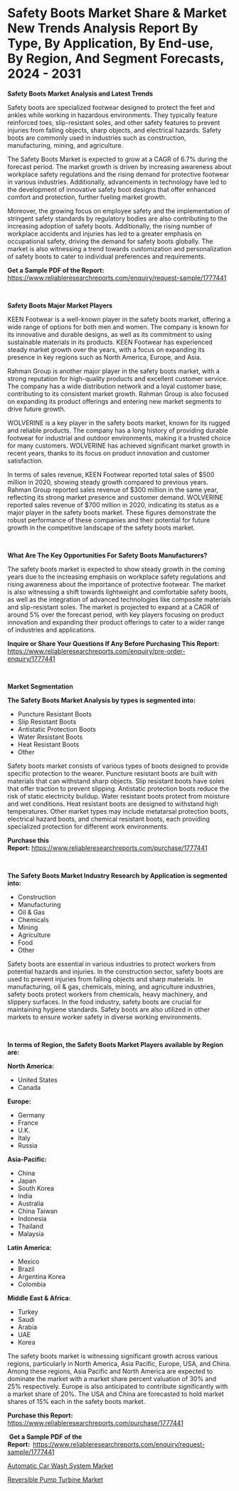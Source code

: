 <p><h1>Safety Boots Market Share & Market New Trends Analysis Report By Type, By Application, By End-use, By Region, And Segment Forecasts, 2024 - 2031</h1></p><p><strong>Safety Boots Market Analysis and Latest Trends</strong></p>
<p><p>Safety boots are specialized footwear designed to protect the feet and ankles while working in hazardous environments. They typically feature reinforced toes, slip-resistant soles, and other safety features to prevent injuries from falling objects, sharp objects, and electrical hazards. Safety boots are commonly used in industries such as construction, manufacturing, mining, and agriculture.</p><p>The Safety Boots Market is expected to grow at a CAGR of 6.7% during the forecast period. The market growth is driven by increasing awareness about workplace safety regulations and the rising demand for protective footwear in various industries. Additionally, advancements in technology have led to the development of innovative safety boot designs that offer enhanced comfort and protection, further fueling market growth.</p><p>Moreover, the growing focus on employee safety and the implementation of stringent safety standards by regulatory bodies are also contributing to the increasing adoption of safety boots. Additionally, the rising number of workplace accidents and injuries has led to a greater emphasis on occupational safety, driving the demand for safety boots globally. The market is also witnessing a trend towards customization and personalization of safety boots to cater to individual preferences and requirements.</p></p>
<p><strong>Get a Sample PDF of the Report:&nbsp;</strong> <a href="https://www.reliableresearchreports.com/enquiry/request-sample/1777441">https://www.reliableresearchreports.com/enquiry/request-sample/1777441</a></p>
<p>&nbsp;</p>
<p><strong>Safety Boots Major Market Players</strong></p>
<p><p>KEEN Footwear is a well-known player in the safety boots market, offering a wide range of options for both men and women. The company is known for its innovative and durable designs, as well as its commitment to using sustainable materials in its products. KEEN Footwear has experienced steady market growth over the years, with a focus on expanding its presence in key regions such as North America, Europe, and Asia.</p><p>Rahman Group is another major player in the safety boots market, with a strong reputation for high-quality products and excellent customer service. The company has a wide distribution network and a loyal customer base, contributing to its consistent market growth. Rahman Group is also focused on expanding its product offerings and entering new market segments to drive future growth.</p><p>WOLVERINE is a key player in the safety boots market, known for its rugged and reliable products. The company has a long history of providing durable footwear for industrial and outdoor environments, making it a trusted choice for many customers. WOLVERINE has achieved significant market growth in recent years, thanks to its focus on product innovation and customer satisfaction.</p><p>In terms of sales revenue, KEEN Footwear reported total sales of $500 million in 2020, showing steady growth compared to previous years. Rahman Group reported sales revenue of $300 million in the same year, reflecting its strong market presence and customer demand. WOLVERINE reported sales revenue of $700 million in 2020, indicating its status as a major player in the safety boots market. These figures demonstrate the robust performance of these companies and their potential for future growth in the competitive landscape of the safety boots market.</p></p>
<p>&nbsp;</p>
<p><strong>What Are The Key Opportunities For Safety Boots Manufacturers?</strong></p>
<p><p>The safety boots market is expected to show steady growth in the coming years due to the increasing emphasis on workplace safety regulations and rising awareness about the importance of protective footwear. The market is also witnessing a shift towards lightweight and comfortable safety boots, as well as the integration of advanced technologies like composite materials and slip-resistant soles. The market is projected to expand at a CAGR of around 5% over the forecast period, with key players focusing on product innovation and expanding their product offerings to cater to a wider range of industries and applications.</p></p>
<p><strong>Inquire or Share Your Questions If Any Before Purchasing This Report:</strong> <a href="https://www.reliableresearchreports.com/enquiry/pre-order-enquiry/1777441">https://www.reliableresearchreports.com/enquiry/pre-order-enquiry/1777441</a></p>
<p>&nbsp;</p>
<p><strong>Market Segmentation</strong></p>
<p><strong>The Safety Boots Market Analysis by types is segmented into:</strong></p>
<p><ul><li>Puncture Resistant Boots</li><li>Slip Resistant Boots</li><li>Antistatic Protection Boots</li><li>Water Resistant Boots</li><li>Heat Resistant Boots</li><li>Other</li></ul></p>
<p><p>Safety boots market consists of various types of boots designed to provide specific protection to the wearer. Puncture resistant boots are built with materials that can withstand sharp objects. Slip resistant boots have soles that offer traction to prevent slipping. Antistatic protection boots reduce the risk of static electricity buildup. Water resistant boots protect from moisture and wet conditions. Heat resistant boots are designed to withstand high temperatures. Other market types may include metatarsal protection boots, electrical hazard boots, and chemical resistant boots, each providing specialized protection for different work environments.</p></p>
<p><strong>Purchase this Report:&nbsp;</strong><a href="https://www.reliableresearchreports.com/purchase/1777441">https://www.reliableresearchreports.com/purchase/1777441</a></p>
<p>&nbsp;</p>
<p><strong>The Safety Boots Market Industry Research by Application is segmented into:</strong></p>
<p><ul><li>Construction</li><li>Manufacturing</li><li>Oil & Gas</li><li>Chemicals</li><li>Mining</li><li>Agriculture</li><li>Food</li><li>Other</li></ul></p>
<p><p>Safety boots are essential in various industries to protect workers from potential hazards and injuries. In the construction sector, safety boots are used to prevent injuries from falling objects and sharp materials. In manufacturing, oil & gas, chemicals, mining, and agriculture industries, safety boots protect workers from chemicals, heavy machinery, and slippery surfaces. In the food industry, safety boots are crucial for maintaining hygiene standards. Safety boots are also utilized in other markets to ensure worker safety in diverse working environments.</p></p>
<p>&nbsp;</p>
<p><strong>In terms of Region, the Safety Boots Market Players available by Region are:</strong></p>
<p>
    <p> <strong> North America: </strong>
        <ul>
            <li>United States</li>
            <li>Canada</li>
        </ul>
        </p> 
    <p> <strong> Europe: </strong>
        <ul>
            <li>Germany</li>
            <li>France</li>
            <li>U.K.</li>
            <li>Italy</li>
            <li>Russia</li>
        </ul>
        </p> 
    <p> <strong> Asia-Pacific: </strong>
        <ul>
            <li>China</li>
            <li>Japan</li>
            <li>South Korea</li>
            <li>India</li>
            <li>Australia</li>
            <li>China Taiwan</li>
            <li>Indonesia</li>
            <li>Thailand</li>
            <li>Malaysia</li>
        </ul>
        </p> 
    <p> <strong> Latin America: </strong>
        <ul>
            <li>Mexico</li>
            <li>Brazil</li>
            <li>Argentina Korea</li>
            <li>Colombia</li>
        </ul>
        </p> 
    <p> <strong> Middle East & Africa: </strong>
        <ul>
            <li>Turkey</li>
            <li>Saudi</li>
            <li>Arabia</li>
            <li>UAE</li>
            <li>Korea</li>
        </ul>
    </p>
    </p>
<p><p>The safety boots market is witnessing significant growth across various regions, particularly in North America, Asia Pacific, Europe, USA, and China. Among these regions, Asia Pacific and North America are expected to dominate the market with a market share percent valuation of 30% and 25% respectively. Europe is also anticipated to contribute significantly with a market share of 20%. The USA and China are forecasted to hold market shares of 15% each in the safety boots market.</p></p>
<p><strong>Purchase this Report: </strong><a href="https://www.reliableresearchreports.com/purchase/1777441">https://www.reliableresearchreports.com/purchase/1777441</a></p>
<p>&nbsp;<strong>Get a Sample PDF of the Report:&nbsp;&nbsp;</strong><a href="https://www.reliableresearchreports.com/enquiry/request-sample/1777441">https://www.reliableresearchreports.com/enquiry/request-sample/1777441</a></p>
<p><strong></strong></p>
<p><p><a href="https://iodized-pantydraco-05c.notion.site/Automatic-Car-Wash-System-Market-Centers-on-Aspects-such-as-Market-Growth-Market-Share-Market-Oppo-c4ed0207473f4c438f4f8e5dce633fa5">Automatic Car Wash System Market</a></p><p><a href="https://github.com/prosalinda88/Market-Research-Report-List-3/blob/main/reversible-pump-turbine-market.md">Reversible Pump Turbine Market</a></p></p>